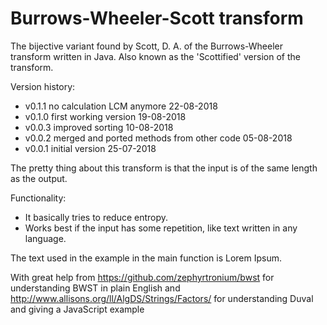 # Burrows-Wheeler-Scott transform

The bijective variant found by Scott, D. A. of the Burrows-Wheeler transform written in Java. Also known as the 'Scottified' version of the transform.

Version history:
* v0.1.1 no calculation LCM anymore 22-08-2018
* v0.1.0 first working version 19-08-2018
* v0.0.3 improved sorting 10-08-2018
* v0.0.2 merged and ported methods from other code 05-08-2018
* v0.0.1 initial version 25-07-2018

The pretty thing about this transform is that the input is of
the same length as the output.

Functionality:
* It basically tries to reduce entropy.
* Works best if the input has some repetition, like text written in any language.

The text used in the example in the main function is Lorem Ipsum.

With great help from https://github.com/zephyrtronium/bwst for understanding BWST in plain English and http://www.allisons.org/ll/AlgDS/Strings/Factors/ for understanding Duval and giving a JavaScript example
